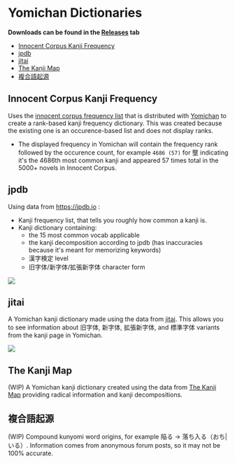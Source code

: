 # Yomichan Dictionaries <!-- omit in toc -->

**Downloads can be found in the [Releases](https://github.com/MarvNC/yomichan-kanji-dictionaries/releases) tab**

- [Innocent Corpus Kanji Frequency](#innocent-corpus-kanji-frequency)
- [jpdb](#jpdb)
- [jitai](#jitai)
- [The Kanji Map](#the-kanji-map)
- [複合語起源](#複合語起源)

## Innocent Corpus Kanji Frequency

Uses the [innocent corpus frequency list](https://web.archive.org/web/20190309073023/https://forum.koohii.com/thread-9459.html#pid168613) that is distributed with [Yomichan](https://github.com/FooSoft/yomichan#dictionaries) to create a rank-based kanji frequency dictionary. This was created because the existing one is an occurence-based list and does not display ranks.

- The displayed frequency in Yomichan will contain the frequency rank followed by the occurence count, for example `4686 (57)` for 壟 indicating it's the 4686th most common kanji and appeared 57 times total in the 5000+ novels in Innocent Corpus.

## jpdb

Using data from https://jpdb.io :

- Kanji frequency list, that tells you roughly how common a kanji is.
- Kanji dictionary containing:
  - the 15 most common vocab applicable
  - the kanji decomposition according to jpdb (has inaccuracies because it's meant for memorizing keywords)
  - 漢字検定 level
  - 旧字体/新字体/拡張新字体 character form

![](!images/chrome_%E4%B9%B1_-_Yomichan_Search_-_Google_Chrome_2022-08-10_19-29-01.png)

## jitai

A Yomichan kanji dictionary made using the data from [jitai](https://github.com/epistularum/jitai). This allows you to see information about 旧字体, 新字体, 拡張新字体, and 標準字体 variants from the kanji page in Yomichan.

![](!images/chrome_%E4%B9%B1_-_Yomichan_Search_-_Google_Chrome_2022-08-10_19-28-54.png)

## The Kanji Map

(WIP) A Yomichan kanji dictionary created using the data from [The Kanji Map](https://github.com/gabor-kovacs/the-kanji-map) providing radical information and kanji decompositions.

## 複合語起源

(WIP) Compound kunyomi word origins, for example 陥る -> 落ち入る（おち|いる）. Information comes from anonymous forum posts, so it may not be 100% accurate.
